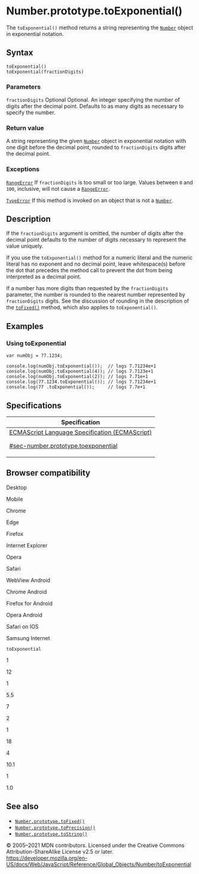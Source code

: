 # Number.prototype.toExponential()

The `toExponential()` method returns a string representing the [`Number`](../number) object in exponential notation.

## Syntax

    toExponential()
    toExponential(fractionDigits)

### Parameters

`fractionDigits` <span class="badge inline optional">Optional</span>
Optional. An integer specifying the number of digits after the decimal point. Defaults to as many digits as necessary to specify the number.

### Return value

A string representing the given [`Number`](../number) object in exponential notation with one digit before the decimal point, rounded to `fractionDigits` digits after the decimal point.

### Exceptions

[`RangeError`](../rangeerror)
If `fractionDigits` is too small or too large. Values between `0` and `100`, inclusive, will not cause a [`RangeError`](../rangeerror).

[`TypeError`](../typeerror)
If this method is invoked on an object that is not a [`Number`](../number).

## Description

If the `fractionDigits` argument is omitted, the number of digits after the decimal point defaults to the number of digits necessary to represent the value uniquely.

If you use the `toExponential()` method for a numeric literal and the numeric literal has no exponent and no decimal point, leave whitespace(s) before the dot that precedes the method call to prevent the dot from being interpreted as a decimal point.

If a number has more digits than requested by the `fractionDigits` parameter, the number is rounded to the nearest number represented by `fractionDigits` digits. See the discussion of rounding in the description of the [`toFixed()`](tofixed) method, which also applies to `toExponential()`.

## Examples

### Using toExponential

    var numObj = 77.1234;

    console.log(numObj.toExponential());  // logs 7.71234e+1
    console.log(numObj.toExponential(4)); // logs 7.7123e+1
    console.log(numObj.toExponential(2)); // logs 7.71e+1
    console.log(77.1234.toExponential()); // logs 7.71234e+1
    console.log(77 .toExponential());     // logs 7.7e+1

## Specifications

<table>
<thead>
<tr class="header">
<th>Specification</th>
</tr>
</thead>
<tbody>
<tr class="odd">
<td>
<a href="https://tc39.es/ecma262/#sec-number.prototype.toexponential">ECMAScript Language Specification (ECMAScript)
<br/>

<span class="small">#sec-number.prototype.toexponential</span>
</a>
</td>
</tr>
</tbody>
</table>

## Browser compatibility

Desktop

Mobile

Chrome

Edge

Firefox

Internet Explorer

Opera

Safari

WebView Android

Chrome Android

Firefox for Android

Opera Android

Safari on IOS

Samsung Internet

`toExponential`

1

12

1

5.5

7

2

1

18

4

10.1

1

1.0

## See also

-   [`Number.prototype.toFixed()`](tofixed)
-   [`Number.prototype.toPrecision()`](toprecision)
-   [`Number.prototype.toString()`](tostring)

© 2005–2021 MDN contributors.
Licensed under the Creative Commons Attribution-ShareAlike License v2.5 or later.
<a href="https://developer.mozilla.org/en-US/docs/Web/JavaScript/Reference/Global_Objects/Number/toExponential" class="_attribution-link">https://developer.mozilla.org/en-US/docs/Web/JavaScript/Reference/Global_Objects/Number/toExponential</a>
